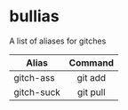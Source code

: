 bullias
=======

A list of aliases for gitches

| Alias        | Command           |
| ------------- |:-------------:|
| gitch-ass      | git add |
| gitch-suck      | git pull |

